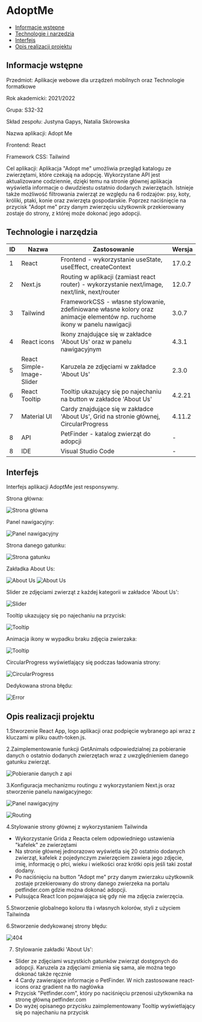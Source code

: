 # AdoptMe

* [Informacje wstępne](#Informacje-wstępne)
* [Technologie i narzędzia](#Technologie-i-narzędzia)
* [Interfejs](#Interfejs)
* [Opis realizacji projektu](#Opis-realizacji-projektu)

## Informacje wstępne

Przedmiot: Aplikacje webowe dla urządzeń mobilnych oraz Technologie formatkowe

Rok akademicki: 2021/2022

Grupa: S32-32

Skład zespołu: Justyna Gapys, Natalia Skórowska 

Nazwa aplikacji: Adopt Me

Frontend: React

Framework CSS: Tailwind

Cel aplikacji: Aplikacja "Adopt me" umożliwia przegląd katalogu ze zwierzętami, które czekają na adopcję. Wykorzystane API jest aktualizowane codziennie, dzięki temu na stronie głównej aplikacja wyświetla informacje o dwudziestu ostatnio dodanych zwierzętach. Istnieje także możliwość filtrowania zwierząt ze względu na 6 rodzajów: psy, koty, króliki, ptaki, konie oraz zwierzęta gospodarskie. Poprzez naciśnięcie na przycisk "Adopt me"  przy danym zwierzęciu użytkownik przekierowany zostaje do strony, z której może dokonać jego adopcji.

## Technologie i narzędzia

|ID | Nazwa | Zastosowanie | Wersja |
| ------------- | ------------- |------|------|
| 1 | React  | Frontend - wykorzystanie useState, useEffect, createContext | 17.0.2 |
| 2 | Next.js  | Routing w aplikacji (zamiast react router) - wykorzystanie next/image, next/link, next/router | 12.0.7 |
| 3 | Tailwind  | FrameworkCSS - własne stylowanie, zdefiniowane własne kolory oraz animacje elementów np. ruchome ikony w panelu nawigacji | 3.0.7 |
| 4 | React icons  | Ikony znajdujące się w zakładce 'About Us' oraz w panelu nawigacyjnym | 4.3.1 |
| 5 | React Simple-Image-Slider  | Karuzela ze zdjęciami w zakładce 'About Us' | 2.3.0 |
| 6 | React Tooltip  | Tooltip  ukazujący się po najechaniu na button w zakładce 'About Us' | 4.2.21 |
| 7 | Material UI  | Cardy znajdujące się w zakładce 'About Us', Grid na stronie głównej, CircularProgress | 4.11.2 |
| 8 | API  | PetFinder - katalog zwierząt do adopcji | - |
| 8 | IDE  | Visual Studio Code | - |


## Interfejs

Interfejs aplikacji AdoptMe jest responsywny.

Strona główna:

![Strona główna](./Imgs/main.png)

Panel nawigacyjny:

![Panel nawigacyjny](./Imgs/Navbar.gif)

Strona danego gatunku:

![Strona gatunku](./Imgs/horses.png)

Zakładka About Us:

![About Us](./Imgs/aboutus.png)
![About Us](./Imgs/aboutus2.png)

Slider ze zdjęciami zwierząt z każdej kategorii w zakładce 'About Us':

![Slider](./Imgs/Images.gif)

Tooltip ukazujący się po najechaniu na przycisk:

![Tooltip](./Imgs/Tooltip2.gif)

Animacja ikony w wypadku braku zdjęcia zwierzaka:

![Tooltip](./Imgs/NoFound2.gif)

CircularProgress wyświetlający się podczas ładowania strony:

![CircularProgress](./Imgs/Progress.gif)

Dedykowana strona błędu:

![Error](./Imgs/404page.png)

## Opis realizacji projektu

1.Stworzenie React App, logo aplikacji oraz podpięcie wybranego api wraz z kluczami w pliku oauth-token.js.

2.Zaimplementowanie funkcji GetAnimals odpowiedzialnej za pobieranie  danych o ostatnio dodanych zwierzętach wraz z uwzględnieniem danego gatunku zwierząt.

![Pobieranie danych z api](./Imgs/getanimals2.png)

3.Konfiguracja mechanizmu routingu z wykorzystaniem Next.js oraz stworzenie panelu nawigacyjnego:

![Panel nawigacyjny](./Imgs/navbarss2.png)

![Routing](./Imgs/slug2.png)

4.Stylowanie strony głównej z wykorzystaniem Tailwinda
- Wykorzystanie Grida z Reacta celem odpowiedniego ustawienia "kafelek" ze zwierzętami
- Na stronie głównej jednorazowo wyświetla się 20 ostatnio dodanych zwierząt, kafelek z pojedynczym zwierzęciem zawiera jego zdjęcie, imię, informację o płci, wieku i wielkości oraz krótki opis jeśli taki został dodany.
- Po naciśnięciu na button "Adopt me" przy danym zwierzaku użytkownik zostaje przekierowany do strony danego zwierzeka na portalu petfinder.com gdzie można dokonać adopcji.
- Pulsująca React Icon pojawiająca się gdy nie ma zdjęcia zwierzęcia.

5.Stworzenie globalnego koloru tła i własnych kolorów, styli z użyciem Tailwinda

6.Stworzenie dedykowanej strony błędu:

![404](./Imgs/404.png)

7. Stylowanie zakładki 'About Us':
- Slider ze zdjęciami wszystkich gatunków zwierząt dostępnych do adopcji. Karuzela za zdjęciami zmienia się sama, ale można tego dokonać także ręcznie
- 4 Cardy zawierające informacje o PetFinder. W nich zastosowane react-icons oraz gradient na tło nagłówka
- Przycisk "Petfinder.com", który po naciśnięciu przenosi użytkownika na stronę główną petfinder.com
- Do wyżej opisanego przycisku zaimplementowany Tooltip wyświetlający się po najechaniu na przycisk


